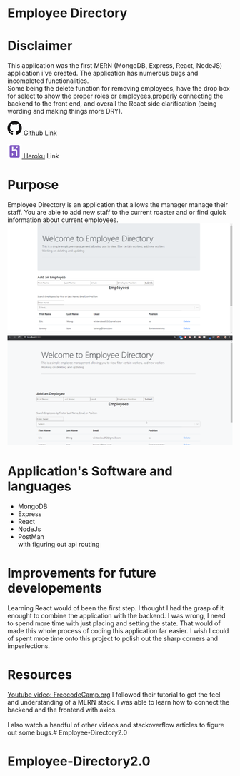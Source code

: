 # Employee Directory

# Disclaimer
This application was the first MERN (MongoDB, Express, React, NodeJS) application i've created. The application has numerous bugs and incompleted functionalities. <br>
Some being the delete function for removing employees, have the drop box for select to show the proper roles or employees,properly connecting the backend to the front end, and overall the React side clarification (being wording and making things more DRY).

<a href = "https://github.com/Ericcwong/Employee-Directory"><img src ="readMe/images/githubLogo.png"> Github</a> Link <br><br>
<a href ="https://ericcwong-employee-directory.herokuapp.com/"><img src = "readMe/images/herokuLogo.png"> Heroku</a> Link

# Purpose
Employee Directory is an application that allows the manager manage their staff. You are able to add new staff to the current roaster and or find quick information about current employees.
<img src = "readMe/images/home.png">
<img src = "readMe/images/employee-directory.gif">

# Application's Software and languages

<ul>
<li>MongoDB</li>
<li>Express</li>
<li>React</li>
<li>NodeJs</li>
<li>PostMan</li> with figuring out api routing
</ul>

# Improvements for future developements

Learning React would of been the first step. I thought I had the grasp of it enought to combine the application with the backend. I was wrong, I need to spend more time with just placing and setting the state. That would of made this whole process of coding this application far easier. I wish I could of spent mroe time onto this project to polish out the sharp corners and imperfections.

# Resources
<a href ="https://www.youtube.com/watch?v=7CqJlxBYj-M&t=1287s" >Youtube video: FreecodeCamp.org</a> I followed their tutorial to get the feel and understanding of a MERN stack. I was able to learn how to connect the backend and the frontend with axios.
<br><br>
I also watch a handful of other videos and stackoverflow articles to figure out some bugs.# Employee-Directory2.0
# Employee-Directory2.0
